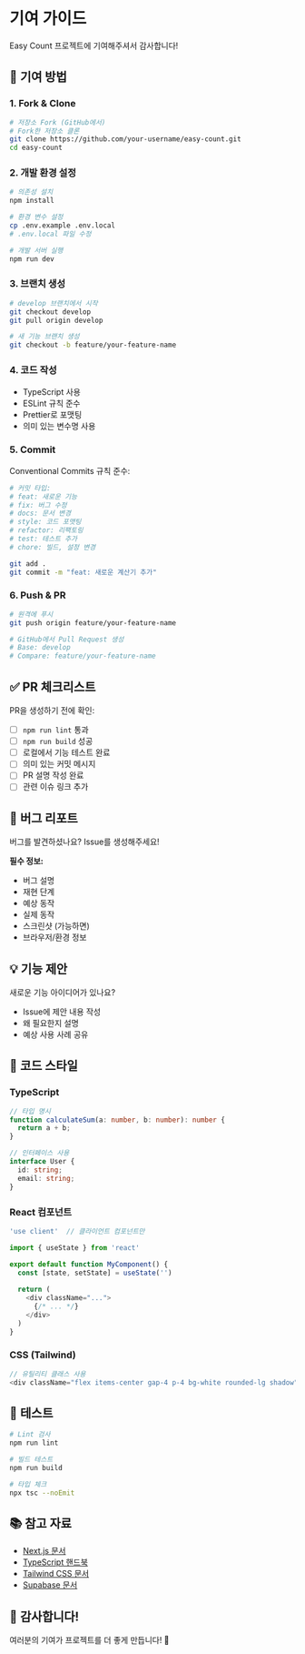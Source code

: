 # 기여 가이드

Easy Count 프로젝트에 기여해주셔서 감사합니다!

## 🌟 기여 방법

### 1. Fork & Clone

```bash
# 저장소 Fork (GitHub에서)
# Fork한 저장소 클론
git clone https://github.com/your-username/easy-count.git
cd easy-count
```

### 2. 개발 환경 설정

```bash
# 의존성 설치
npm install

# 환경 변수 설정
cp .env.example .env.local
# .env.local 파일 수정

# 개발 서버 실행
npm run dev
```

### 3. 브랜치 생성

```bash
# develop 브랜치에서 시작
git checkout develop
git pull origin develop

# 새 기능 브랜치 생성
git checkout -b feature/your-feature-name
```

### 4. 코드 작성

- TypeScript 사용
- ESLint 규칙 준수
- Prettier로 포맷팅
- 의미 있는 변수명 사용

### 5. Commit

Conventional Commits 규칙 준수:

```bash
# 커밋 타입:
# feat: 새로운 기능
# fix: 버그 수정
# docs: 문서 변경
# style: 코드 포맷팅
# refactor: 리팩토링
# test: 테스트 추가
# chore: 빌드, 설정 변경

git add .
git commit -m "feat: 새로운 계산기 추가"
```

### 6. Push & PR

```bash
# 원격에 푸시
git push origin feature/your-feature-name

# GitHub에서 Pull Request 생성
# Base: develop
# Compare: feature/your-feature-name
```

## ✅ PR 체크리스트

PR을 생성하기 전에 확인:

- [ ] `npm run lint` 통과
- [ ] `npm run build` 성공
- [ ] 로컬에서 기능 테스트 완료
- [ ] 의미 있는 커밋 메시지
- [ ] PR 설명 작성 완료
- [ ] 관련 이슈 링크 추가

## 🐛 버그 리포트

버그를 발견하셨나요? Issue를 생성해주세요!

**필수 정보:**
- 버그 설명
- 재현 단계
- 예상 동작
- 실제 동작
- 스크린샷 (가능하면)
- 브라우저/환경 정보

## 💡 기능 제안

새로운 기능 아이디어가 있나요?

- Issue에 제안 내용 작성
- 왜 필요한지 설명
- 예상 사용 사례 공유

## 📝 코드 스타일

### TypeScript
```typescript
// 타입 명시
function calculateSum(a: number, b: number): number {
  return a + b;
}

// 인터페이스 사용
interface User {
  id: string;
  email: string;
}
```

### React 컴포넌트
```typescript
'use client'  // 클라이언트 컴포넌트만

import { useState } from 'react'

export default function MyComponent() {
  const [state, setState] = useState('')
  
  return (
    <div className="...">
      {/* ... */}
    </div>
  )
}
```

### CSS (Tailwind)
```typescript
// 유틸리티 클래스 사용
<div className="flex items-center gap-4 p-4 bg-white rounded-lg shadow">
```

## 🧪 테스트

```bash
# Lint 검사
npm run lint

# 빌드 테스트
npm run build

# 타입 체크
npx tsc --noEmit
```

## 📚 참고 자료

- [Next.js 문서](https://nextjs.org/docs)
- [TypeScript 핸드북](https://www.typescriptlang.org/docs/)
- [Tailwind CSS 문서](https://tailwindcss.com/docs)
- [Supabase 문서](https://supabase.com/docs)

## 🙏 감사합니다!

여러분의 기여가 프로젝트를 더 좋게 만듭니다! 🎉

